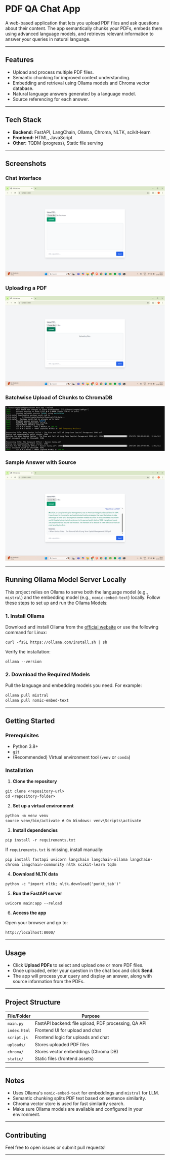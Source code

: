 # PDF QA Chat App

A web-based application that lets you upload PDF files and ask questions about their content. The app semantically chunks your PDFs, embeds them using advanced language models, and retrieves relevant information to answer your queries in natural language.

---

## Features

- Upload and process multiple PDF files.
- Semantic chunking for improved context understanding.
- Embedding and retrieval using Ollama models and Chroma vector database.
- Natural language answers generated by a language model.
- Source referencing for each answer.

---

## Tech Stack

- **Backend:** FastAPI, LangChain, Ollama, Chroma, NLTK, scikit-learn
- **Frontend:** HTML, JavaScript
- **Other:** TQDM (progress), Static file serving

---

## Screenshots

### Chat Interface
![Chat UI](assets/Basic_UI.png)

### Uploading a PDF
![Uploading PDF](assets/Upload_Files.png)

### Batchwise Upload of Chunks to ChromaDB
![Uploading Chunks](assets/Backend.png)

### Sample Answer with Source
![Sample Answer](assets/Chat.png)

---

## Running Ollama Model Server Locally

This project relies on Ollama to serve both the language model (e.g., `mistral`) and the embedding model (e.g., `nomic-embed-text`) locally. Follow these steps to set up and run the Ollama Models:

### 1. Install Ollama

Download and install Ollama from the [official website](https://ollama.com/) or use the following command for Linux:

```
curl -fsSL https://ollama.com/install.sh | sh
```

Verify the installation:
```
ollama --version
```

### 2. Download the Required Models

Pull the language and embedding models you need. For example:
```
ollama pull mistral
ollama pull nomic-embed-text
```

---

## Getting Started

### Prerequisites

- Python 3.8+
- `git`
- (Recommended) Virtual environment tool (`venv` or `conda`)

### Installation

1. **Clone the repository**
```
git clone <repository-url>
cd <repository-folder>
```

2. **Set up a virtual environment**

```
python -m venv venv
source venv/bin/activate # On Windows: venv\Scripts\activate
```

3. **Install dependencies**

```
pip install -r requirements.txt
```

If `requirements.txt` is missing, install manually:
```
pip install fastapi uvicorn langchain langchain-ollama langchain-chroma langchain-community nltk scikit-learn tqdm
```

4. **Download NLTK data**

```
python -c "import nltk; nltk.download('punkt_tab')"
```

5. **Run the FastAPI server**
```
uvicorn main:app --reload
```
6. **Access the app**

Open your browser and go to:
```
http://localhost:8000/
```

---

## Usage

- Click **Upload PDFs** to select and upload one or more PDF files.
- Once uploaded, enter your question in the chat box and click **Send**.
- The app will process your query and display an answer, along with source information from the PDFs.

---

## Project Structure

| File/Folder   | Purpose                                              |
|---------------|------------------------------------------------------|
| `main.py`     | FastAPI backend: file upload, PDF processing, QA API |
| `index.html`  | Frontend UI for upload and chat                      |
| `script.js`   | Frontend logic for uploads and chat                  |
| `uploads/`    | Stores uploaded PDF files                            |
| `chroma/`     | Stores vector embeddings (Chroma DB)                 |
| `static/`     | Static files (frontend assets)                       |

---

## Notes

- Uses Ollama's `nomic-embed-text` for embeddings and `mistral` for LLM.
- Semantic chunking splits PDF text based on sentence similarity.
- Chroma vector store is used for fast similarity search.
- Make sure Ollama models are available and configured in your environment.

---

## Contributing

Feel free to open issues or submit pull requests!

---



